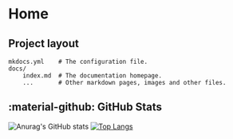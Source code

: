 # Home


## Project layout

    mkdocs.yml    # The configuration file.
    docs/
        index.md  # The documentation homepage.
        ...       # Other markdown pages, images and other files.

## :material-github: GitHub Stats

![Anurag's GitHub stats](https://github-readme-stats.vercel.app/api?username=AndyHoang&show_icons=true&theme=transparent)
[![Top Langs](https://github-readme-stats.vercel.app/api/top-langs/?username=AndyHoang)](https://github.com/AndyHoang/)
